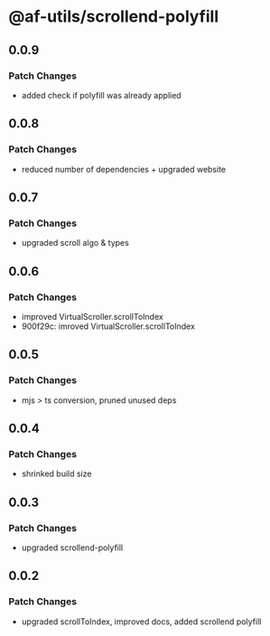 # @af-utils/scrollend-polyfill

## 0.0.9

### Patch Changes

-   added check if polyfill was already applied

## 0.0.8

### Patch Changes

-   reduced number of dependencies + upgraded website

## 0.0.7

### Patch Changes

-   upgraded scroll algo & types

## 0.0.6

### Patch Changes

-   improved VirtualScroller.scrollToIndex
-   900f29c: imroved VirtualScroller.scrollToIndex

## 0.0.5

### Patch Changes

-   mjs > ts conversion, pruned unused deps

## 0.0.4

### Patch Changes

-   shrinked build size

## 0.0.3

### Patch Changes

-   upgraded scrollend-polyfill

## 0.0.2

### Patch Changes

-   upgraded scrollToIndex, improved docs, added scrollend polyfill
